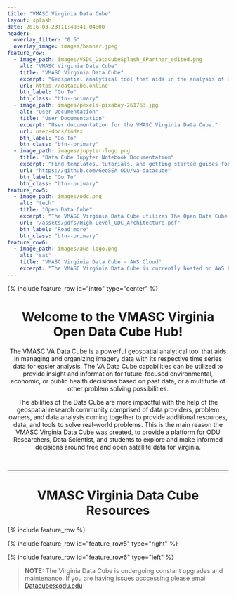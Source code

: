 ```yaml
---
title: "VMASC Virginia Data Cube"
layout: splash
date: 2016-03-23T11:48:41-04:00
header:
  overlay_filter: "0.5"
  overlay_image: images/banner.jpeg
feature_row:
  - image_path: images/VSDC_DataCubeSplash_6Partner_edited.png 
    alt: "VMASC Virginia Data Cube"
    title: "VMASC Virginia Data Cube"
    excerpt: "Geospatial analytical tool that aids in the analysis of smallsat and satellite imagery."
    url: https://datacube.online
    btn_label: "Go To"
    btn_class: "btn--primary"
  - image_path: images/pexels-pixabay-261763.jpg
    alt: "User Documentation"
    title: "User Documentation"
    excerpt: "User documentation for the VMASC Virginia Data Cube."
    url: user-docs/index
    btn_label: "Go To"
    btn_class: "btn--primary"
  - image_path: images/jupyter-logo.png
    title: "Data Cube Jupyter Notebook Documentation"
    excerpt: "Find templates, tutorials, and getting started guides for jupyter notebooks within the Data Cube."
    url: "https://github.com/GeoSEA-ODU/va-datacube"
    btn_label: "Go To"
    btn_class: "btn--primary"
feature_row5:
  - image_path: images/odc.png
    alt: "tech"
    title: "Open Data Cube"
    excerpt: "The VMASC Virginia Data Cube utilizes The Open Data Cube (ODC) which is an Open Source Geospatial Data Management and Analysis Software that helps users harness the power of Satellite data. "
    url: "/assets/pdfs/High-Level_ODC_Architecture.pdf"
    btn_label: "Read more"
    btn_class: "btn--primary"
feature_row6:
  - image_path: images/aws-logo.png
    alt: "sat"
    title: "VMASC Virginia Data Cube - AWS Cloud"
    excerpt: "The VMASC Virginia Data Cube is currently hosted on AWS Cloud and has the ability to quickly scale up/down based on project requirements."
---
```


{% include feature_row id="intro" type="center" %}

<h1 style="text-align:center">Welcome to the VMASC Virginia Open Data Cube Hub!</h1>
  
<p style="text-align:center">
  The VMASC VA Data Cube is a powerful geospatial analytical tool that aids in managing and organizing imagery data with its respective time series data for easier analysis. The VA Data Cube capabilities can be utilized to provide insight and information for future-focused environmental, economic, or public health decisions based on past data, or a multitude of other problem solving possibilities. </p>

<p style="text-align:center">The abilities of the Data Cube are more impactful with the help of the geospatial research community comprised of data providers, problem owners, and data analysts coming together to provide additional resources, data, and tools to solve real-world problems. This is the main reason the VMASC Virginia Data Cube was created, to provide a platform for ODU Researchers, Data Scientist, and students to explore and make informed decisions around free and open satellite data for Virginia.</p>
<br>
<hr>


<h1 style="text-align:center"> VMASC Virginia Data Cube Resources</h1>



{% include feature_row %}

{% include feature_row id="feature_row5" type="right" %}

<!--{% include feature_row id="feature_row3" type="center" %}-->

{% include feature_row id="feature_row6" type="left" %}

> **NOTE:** The Virginia Data Cube is undergoing constant upgrades and maintenance. If you are having issues acccessing please email [Datacube@odu.edu](mailto:datacube@odu.edu>)